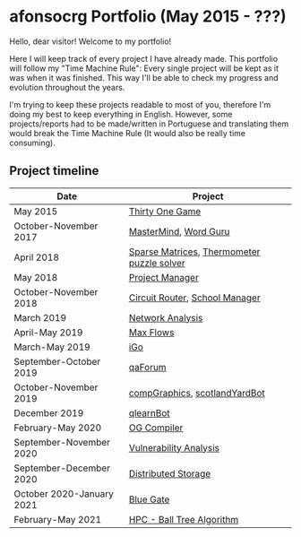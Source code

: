 # afonsocrg Portfolio (May 2015 - ???)

Hello, dear visitor! Welcome to my portfolio!

Here I will keep track of every project I have already made. This portfolio will follow my "Time Machine Rule": Every single project will be kept as it was when it was finished. This way I'll be able to check my progress and evolution throughout the years.

I'm trying to keep these projects readable to most of you, therefore I'm doing my best to keep everything in English. However, some projects/reports had to be made/written in Portuguese and translating them would break the Time Machine Rule (It would also be really time consuming).



## Project timeline
| Date|Project|
|---	|---	|
| May 2015 | [Thirty One Game](thirtyOne) |
| October-November 2017 | [MasterMind](masterMind), [Word Guru](wordGuru) |
| April 2018 | [Sparse Matrices](sparseMatrices), [Thermometer puzzle solver](thermProbSolver) |
| May 2018 | [Project Manager](projectManager) |
| October-November 2018 | [Circuit Router](circuitRouter), [School Manager](schoolManager) |
| March 2019 | [Network Analysis](networkAnalysis) |
| April-May 2019 | [Max Flows](maxFlows) |
| March-May 2019 | [iGo](iGo) |
| September-October 2019 | [qaForum](qaForum) |
| October-November 2019 | [compGraphics](compGraphics), [scotlandYardBot](scotlandYardBot) |
| December 2019 | [qlearnBot](qlearnBot) |
| February-May 2020 | [OG Compiler](og_compiler) |
| September-November 2020 | [Vulnerability Analysis](vuln_analysis) |
| September-December 2020 | [Distributed Storage](https://github.com/Beu-Wolf/DAD2020-GStore) |
| October 2020-January 2021 | [Blue Gate](blueGate) |
| February-May 2021 | [HPC - Ball Tree Algorithm](ball_algo) |
